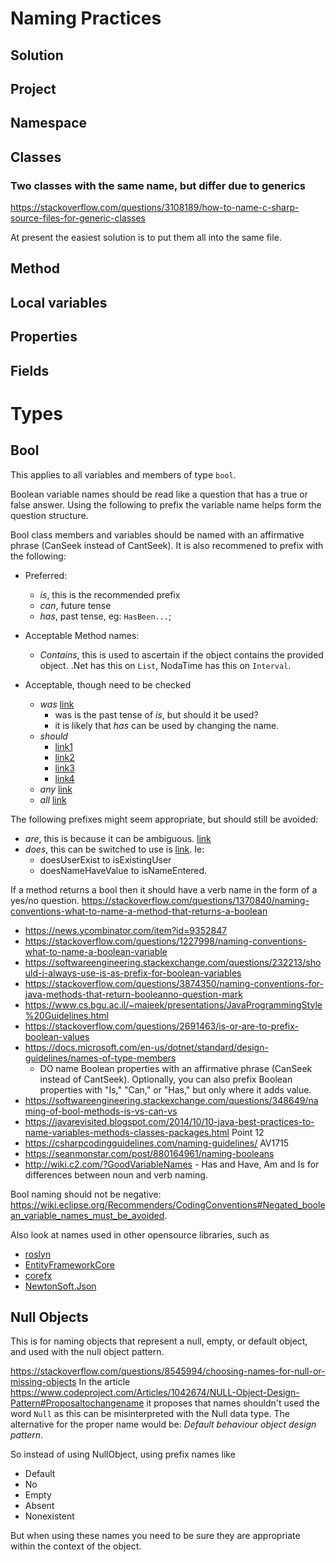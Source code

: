 # Naming Practices

## Solution

## Project

## Namespace

## Classes

### Two classes with the same name, but differ due to generics
https://stackoverflow.com/questions/3108189/how-to-name-c-sharp-source-files-for-generic-classes

At present the easiest solution is to put them all into the same file.

## Method

## Local variables

## Properties

## Fields

# Types

## Bool

This applies to all variables and members of type `bool`.

Boolean variable names should be read like a question that has a true or false answer.
Using the following to prefix the variable name helps form the question structure.

Bool class members and variables should be named with an affirmative phrase (CanSeek instead of CantSeek). It is also recommened to prefix with the following:

- Preferred:
  - _is_, this is the recommended prefix
  - _can_, future tense
  - _has_, past tense, eg: `HasBeen...`;
  
- Acceptable Method names:
  - _Contains_, this is used to ascertain if the object contains the provided object. .Net has this on `List`, NodaTime has this on `Interval`.
  
- Acceptable, though need to be checked
  - _was_ [link](https://softwareengineering.stackexchange.com/questions/232213/should-i-always-use-is-as-prefix-for-boolean-variables)
    - was is the past tense of _is_, but should it be used?
    - it is likely that _has_ can be used by changing the name.
  - _should_
    - [link1](https://stackoverflow.com/questions/3874350/naming-conventions-for-java-methods-that-return-booleanno-question-mark)
    - [link2](https://petroware.no/javastyle.html#Specific)
    - [link3](https://www.comp.nus.edu.sg/~cs2103/AY1617S1/contents/coding-standards-java.html)
    - [link4](https://github.com/typescript-eslint/typescript-eslint/issues/515#issuecomment-524801744)
  - _any_ [link](https://stackoverflow.com/questions/2691463/is-or-are-to-prefix-boolean-values)
  - _all_ [link](https://stackoverflow.com/questions/2691463/is-or-are-to-prefix-boolean-values)

The following prefixes might seem appropriate, but should still be avoided:
 - _are_, this is because it can be ambiguous. [link](https://stackoverflow.com/questions/2691463/is-or-are-to-prefix-boolean-values)
 - _does_, this can be switched to use is [link](https://stackoverflow.com/questions/5887450/does-a-method-name-starting-with-does-look-good). Ie:
   - doesUserExist to isExistingUser
   - doesNameHaveValue to isNameEntered.

If a method returns a bool then it should have a verb name in the form of a yes/no question.
https://stackoverflow.com/questions/1370840/naming-conventions-what-to-name-a-method-that-returns-a-boolean

 - https://news.ycombinator.com/item?id=9352847
 - https://stackoverflow.com/questions/1227998/naming-conventions-what-to-name-a-boolean-variable
 - https://softwareengineering.stackexchange.com/questions/232213/should-i-always-use-is-as-prefix-for-boolean-variables
 - https://stackoverflow.com/questions/3874350/naming-conventions-for-java-methods-that-return-booleanno-question-mark
 - https://www.cs.bgu.ac.il/~majeek/presentations/JavaProgrammingStyle%20Guidelines.html
 - https://stackoverflow.com/questions/2691463/is-or-are-to-prefix-boolean-values
 - https://docs.microsoft.com/en-us/dotnet/standard/design-guidelines/names-of-type-members
   - DO name Boolean properties with an affirmative phrase (CanSeek instead of CantSeek). Optionally, you can also prefix Boolean properties with "Is," "Can," or "Has," but only where it adds value.
 - https://softwareengineering.stackexchange.com/questions/348649/naming-of-bool-methods-is-vs-can-vs
 - https://javarevisited.blogspot.com/2014/10/10-java-best-practices-to-name-variables-methods-classes-packages.html Point 12
 - https://csharpcodingguidelines.com/naming-guidelines/ AV1715
 - https://seanmonstar.com/post/880164961/naming-booleans
 - http://wiki.c2.com/?GoodVariableNames - Has and Have, Am and Is for differences between noun and verb naming.
 
Bool naming should not be negative: https://wiki.eclipse.org/Recommenders/CodingConventions#Negated_boolean_variable_names_must_be_avoided.
 
Also look at names used in other opensource libraries, such as
 - [roslyn](https://github.com/dotnet/roslyn)
 - [EntityFrameworkCore](https://github.com/aspnet/EntityFrameworkCore)
 - [corefx](https://github.com/dotnet/corefx)
 - [NewtonSoft.Json](https://github.com/JamesNK/Newtonsoft.Json)

## Null Objects

This is for naming objects that represent a null, empty, or default object, and used with the null object pattern.

https://stackoverflow.com/questions/8545994/choosing-names-for-null-or-missing-objects
In the article https://www.codeproject.com/Articles/1042674/NULL-Object-Design-Pattern#Proposaltochangename it proposes that names shouldn't used the word `Null` as this can be misinterpreted with the Null data type. The alternative for the proper name would be: *Default behaviour object design pattern*.

So instead of using NullObject, using prefix names like
 - Default
 - No
 - Empty
 - Absent
 - Nonexistent

But when using these names you need to be sure they are appropriate within the context of the object.
